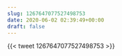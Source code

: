 ```yaml
---
slug: 1267647077527498753
date: 2020-06-02 02:39:49+00:00
draft: false
---
```


{{< tweet 1267647077527498753 >}}
